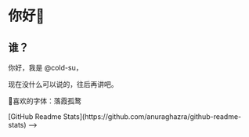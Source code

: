 # 你好👋

## 谁？

你好，我是 @cold-su，

现在没什么可以说的，往后再讲吧。

🥰喜欢的字体：落霞孤鹜

<!-- ## 活动记录 -->

<!-- [![Coldsu's favorite icons](https://skillicons.dev/icons?i=windows,powershell,rust,md,sublime,notion,github,git)](https://skillicons.dev) -->

<!-- ![Coldsu's GitHub stats 01](https://github-readme-stats.vercel.app/api?username=cold-su&show_icons=true&hide=stars) -->
<!-- ![Coldsu's GitHub stats 02](https://github-readme-stats.vercel.app/api/top-langs?username=cold-su&show_icons=true&layout=compact) -->

<!-- Click-->[GitHub Readme Stats](https://github.com/anuraghazra/github-readme-stats) -->
